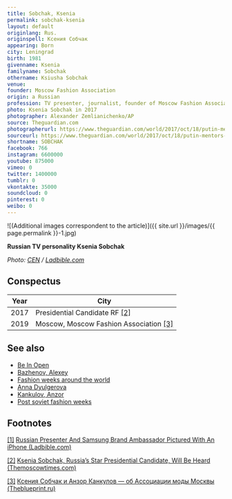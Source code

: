 ```yaml
---
title: Sobchak, Ksenia
permalink: sobchak-ksenia
layout: default
originlang: Rus.
originspell: Ксения Собчак
appearing: Born
city: Leningrad
birth: 1981
givenname: Ksenia
familyname: Sobchak
othername: Ksiusha Sobchak
venue:
founder: Moscow Fashion Association
origin: a Russian
profession: TV presenter, journalist, founder of Moscow Fashion Association
photo: Ksenia Sobchak in 2017
photographer: Alexander Zemlianichenko/AP
source: Theguardian.com
photographerurl: https://www.theguardian.com/world/2017/oct/18/putin-mentors-daughter-ksenia-sobchak-to-run-for-president
sourceurl: https://www.theguardian.com/world/2017/oct/18/putin-mentors-daughter-ksenia-sobchak-to-run-for-president
shortname: SOBCHAK
facebook: 766
instagram: 6600000
youtube: 875000
vimeo: 0
twitter: 1400000
tumblr: 0
vkontakte: 35000
soundcloud: 0
pinterest: 0
weibo: 0
---
```


<!---
To edit top block see
icon "Meta Data"
on right menu
Full edit instructions
indexmod.gq/edit
-->

![(Additional images correspondent to the article)]({{ site.url }}/images/{{ page.permalink }}-1.jpg)

**Russian TV personality Ksenia Sobchak**

*Photo: [CEN](https://www.ladbible.com/news/weird-russian-presenter-and-samsung-brand-ambassador-pictured-with-an-iphone-20181018?fbclid=IwAR2JlM2AhXEaea9HA0n1bk4Hw6Bpt3WYsLUplriCcmNJJ4GuU2bLJoelOdw) / [Ladbible.com](https://www.ladbible.com/news/weird-russian-presenter-and-samsung-brand-ambassador-pictured-with-an-iphone-20181018?fbclid=IwAR2JlM2AhXEaea9HA0n1bk4Hw6Bpt3WYsLUplriCcmNJJ4GuU2bLJoelOdw)*

## Сonspectus

|Year|City|
|-|-|
|2017|Presidential Candidate RF <span id="a2">[\[2\]](#f2)</span>|
|2019|Moscow, Moscow Fashion Association <span id="a3">[\[3\]](#f3)</span>|

## See also

+ [Be In Open](be-in-open)
+ [Bazhenov, Alexey](bazhenov-alexey)
+ [Fashion weeks around the world](fashion-weeks-around-the-world)
+ [Anna Dyulgerova](dyulgerova-anna)
+ [Kankulov, Anzor](kankulov-anzor)
+ [Post soviet fashion weeks](post-soviet-fashion-weeks)

## Footnotes

[[1]](#a1) <span id="f1"></span> [Russian Presenter And Samsung Brand Ambassador Pictured With An iPhone (Ladbible.com)](https://www.ladbible.com/news/weird-russian-presenter-and-samsung-brand-ambassador-pictured-with-an-iphone-20181018?fbclid=IwAR2JlM2AhXEaea9HA0n1bk4Hw6Bpt3WYsLUplriCcmNJJ4GuU2bLJoelOdw)

[[2]](#a2) <span id="f2"></span> [Ksenia Sobchak, Russia’s Star Presidential Candidate, Will Be Heard (Themoscowtimes.com)](https://www.themoscowtimes.com/2017/10/26/ksenia-sobchak-russias-star-presidential-candidate-a59377)

[[3]](#a3) <span id="f3"></span> [Ксения Собчак и Анзор Канкулов — об Ассоциации моды Москвы (Theblueprint.ru)](https://theblueprint.ru/fashion/fashion-association)
